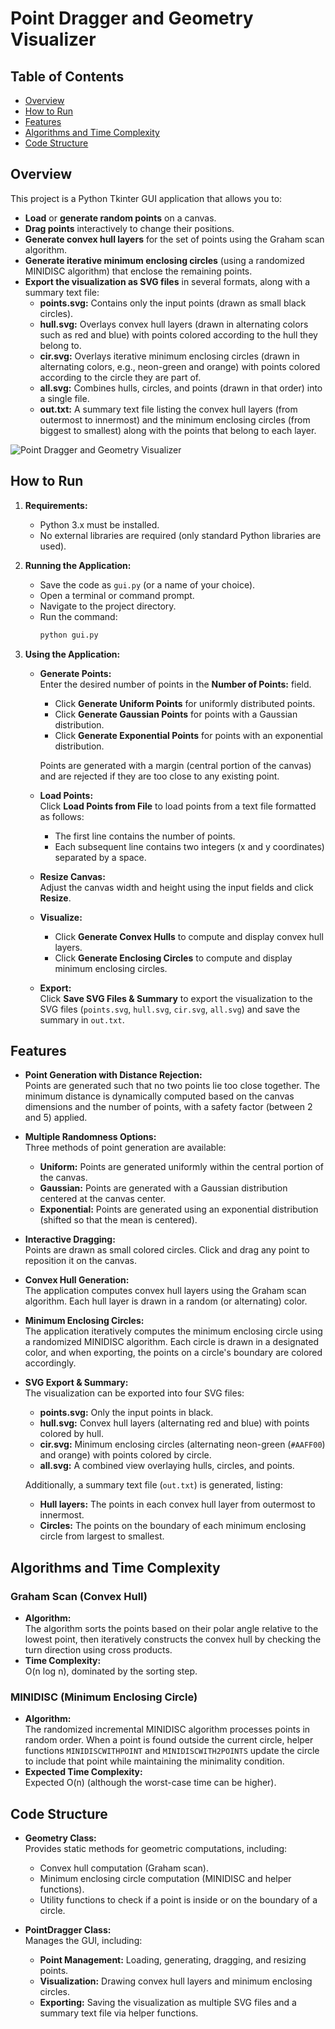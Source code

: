 # Point Dragger and Geometry Visualizer

## Table of Contents

- [Overview](#overview)
- [How to Run](#how-to-run)
- [Features](#features)
- [Algorithms and Time Complexity](#algorithms-and-time-complexity)
- [Code Structure](#code-structure)

## Overview

This project is a Python Tkinter GUI application that allows you to:

- **Load** or **generate random points** on a canvas.
- **Drag points** interactively to change their positions.
- **Generate convex hull layers** for the set of points using the Graham scan algorithm.
- **Generate iterative minimum enclosing circles** (using a randomized MINIDISC algorithm) that enclose the remaining points.
- **Export the visualization as SVG files** in several formats, along with a summary text file:
  - **points.svg:** Contains only the input points (drawn as small black circles).
  - **hull.svg:** Overlays convex hull layers (drawn in alternating colors such as red and blue) with points colored according to the hull they belong to.
  - **cir.svg:** Overlays iterative minimum enclosing circles (drawn in alternating colors, e.g., neon-green and orange) with points colored according to the circle they are part of.
  - **all.svg:** Combines hulls, circles, and points (drawn in that order) into a single file.
  - **out.txt:** A summary text file listing the convex hull layers (from outermost to innermost) and the minimum enclosing circles (from biggest to smallest) along with the points that belong to each layer.

![Point Dragger and Geometry Visualizer](./assets/point-dragger-gui.png)


## How to Run

1. **Requirements:**
   - Python 3.x must be installed.
   - No external libraries are required (only standard Python libraries are used).

2. **Running the Application:**
   - Save the code as `gui.py` (or a name of your choice).
   - Open a terminal or command prompt.
   - Navigate to the project directory.
   - Run the command:
     ```bash
     python gui.py
     ```

3. **Using the Application:**
   - **Generate Points:**  
     Enter the desired number of points in the **Number of Points:** field.
     - Click **Generate Uniform Points** for uniformly distributed points.
     - Click **Generate Gaussian Points** for points with a Gaussian distribution.
     - Click **Generate Exponential Points** for points with an exponential distribution.

     Points are generated with a margin (central portion of the canvas) and are rejected if they are too close to any existing point.
   - **Load Points:**  
     Click **Load Points from File** to load points from a text file formatted as follows:
     - The first line contains the number of points.
     - Each subsequent line contains two integers (x and y coordinates) separated by a space.
   - **Resize Canvas:**  
     Adjust the canvas width and height using the input fields and click **Resize**.
   - **Visualize:**  
     - Click **Generate Convex Hulls** to compute and display convex hull layers.
     - Click **Generate Enclosing Circles** to compute and display minimum enclosing circles.
   - **Export:**  
     Click **Save SVG Files & Summary** to export the visualization to the SVG files (`points.svg`, `hull.svg`, `cir.svg`, `all.svg`) and save the summary in `out.txt`.
## Features

- **Point Generation with Distance Rejection:**  
  Points are generated such that no two points lie too close together. The minimum distance is dynamically computed based on the canvas dimensions and the number of points, with a safety factor (between 2 and 5) applied.

- **Multiple Randomness Options:**  
  Three methods of point generation are available:
  - **Uniform:** Points are generated uniformly within the central portion of the canvas.
  - **Gaussian:** Points are generated with a Gaussian distribution centered at the canvas center.
  - **Exponential:** Points are generated using an exponential distribution (shifted so that the mean is centered).

- **Interactive Dragging:**  
  Points are drawn as small colored circles. Click and drag any point to reposition it on the canvas.

- **Convex Hull Generation:**  
  The application computes convex hull layers using the Graham scan algorithm. Each hull layer is drawn in a random (or alternating) color.

- **Minimum Enclosing Circles:**  
  The application iteratively computes the minimum enclosing circle using a randomized MINIDISC algorithm. Each circle is drawn in a designated color, and when exporting, the points on a circle's boundary are colored accordingly.

- **SVG Export & Summary:**  
  The visualization can be exported into four SVG files:
  - **points.svg:** Only the input points in black.
  - **hull.svg:** Convex hull layers (alternating red and blue) with points colored by hull.
  - **cir.svg:** Minimum enclosing circles (alternating neon-green (`#AAFF00`) and orange) with points colored by circle.
  - **all.svg:** A combined view overlaying hulls, circles, and points.
  
  Additionally, a summary text file (`out.txt`) is generated, listing:
  - **Hull layers:** The points in each convex hull layer from outermost to innermost.
  - **Circles:** The points on the boundary of each minimum enclosing circle from largest to smallest.

## Algorithms and Time Complexity

### Graham Scan (Convex Hull)
- **Algorithm:**  
  The algorithm sorts the points based on their polar angle relative to the lowest point, then iteratively constructs the convex hull by checking the turn direction using cross products.
- **Time Complexity:**  
  O(n log n), dominated by the sorting step.

### MINIDISC (Minimum Enclosing Circle)
- **Algorithm:**  
  The randomized incremental MINIDISC algorithm processes points in random order. When a point is found outside the current circle, helper functions `MINIDISCWITHPOINT` and `MINIDISCWITH2POINTS` update the circle to include that point while maintaining the minimality condition.
- **Expected Time Complexity:**  
  Expected O(n) (although the worst-case time can be higher).

## Code Structure

- **Geometry Class:**  
  Provides static methods for geometric computations, including:
  - Convex hull computation (Graham scan).
  - Minimum enclosing circle computation (MINIDISC and helper functions).
  - Utility functions to check if a point is inside or on the boundary of a circle.

- **PointDragger Class:**  
  Manages the GUI, including:
  - **Point Management:** Loading, generating, dragging, and resizing points.
  - **Visualization:** Drawing convex hull layers and minimum enclosing circles.
  - **Exporting:** Saving the visualization as multiple SVG files and a summary text file via helper functions.
